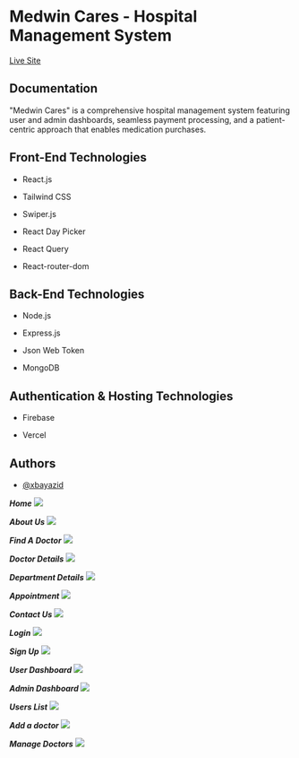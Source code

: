 
# Medwin Cares - Hospital Management System



[Live Site](https://linktodocumentatiodddn)

## Documentation

"Medwin Cares" is a comprehensive hospital management system featuring user and admin dashboards, seamless payment processing, and a patient-centric approach that enables medication purchases.
## Front-End Technologies

- React.js

- Tailwind CSS
- Swiper.js
- React Day Picker
- React Query
- React-router-dom

## Back-End Technologies

- Node.js

- Express.js
- Json Web Token
- MongoDB

## Authentication & Hosting Technologies

- Firebase

- Vercel


## Authors

- [@xbayazid](https://github.com/xbayazid)



***Home***
![](src/img/home.png)

***About Us***
![](src/img/about.png)

***Find A Doctor***
![](src/img/findDoctor.png)

***Doctor Details***
![](src/img/doctorDetails.png)

***Department Details***
![](src/img/departmentDetials.png)

***Appointment***
![](src/img/appointment.png)

***Contact Us***
![](src/img/contact.png)

***Login***
![](src/img/login.png)

***Sign Up***
![](src/img/signUp.png)

***User Dashboard***
![](src/img/myAppointment.png)

***Admin Dashboard***
![](src/img/adminDashboard.png)

***Users List***
![](src/img/usersList.png)

***Add a doctor***
![](src/img/addDoctor.png)

***Manage Doctors***
![](src/img/manageDoctors.png)
